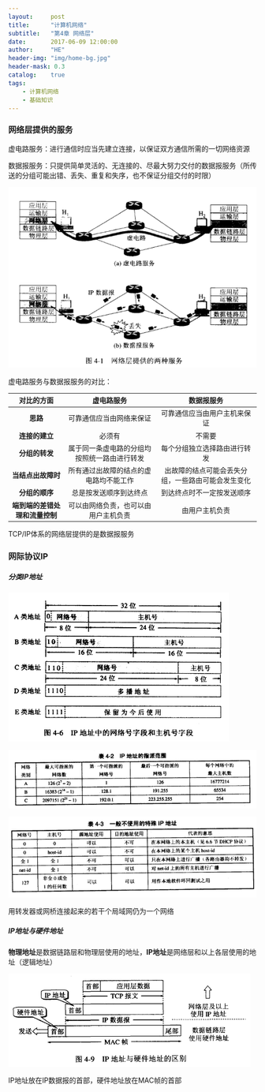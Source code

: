 ```yaml
---
layout:     post
title:      "计算机网络"
subtitle:   "第4章 网络层"
date:       2017-06-09 12:00:00
author:     "HE"
header-img: "img/home-bg.jpg"
header-mask: 0.3
catalog:    true
tags:
    - 计算机网络
    - 基础知识
---
```


### 网络层提供的服务

虚电路服务：进行通信时应当先建立连接，以保证双方通信所需的一切网络资源

数据报服务：只提供简单灵活的、无连接的、尽最大努力交付的数据报服务（所传送的分组可能出错、丢失、重复和失序，也不保证分组交付的时限）

![网络层提供的服务](/img/computer-network/network-layer-serve.png)

虚电路服务与数据报服务的对比：

|对比的方面|虚电路服务|数据报服务|
|:----------:|:----------:|:----------:|
|**思路**|可靠通信应当由网络来保证|可靠通信应当由用户主机来保证|
|**连接的建立**|必须有|不需要|
|**分组的转发**|属于同一条虚电路的分组均按照统一路由进行转发|每个分组独立选择路由进行转发|
|**当结点出故障时**|所有通过出故障的结点的虚电路均不能工作|出故障的结点可能会丢失分组，一些路由可能会发生变化|
|**分组的顺序**|总是按发送顺序到达终点|到达终点时不一定按发送顺序|
|**端到端的差错处理和流量控制**|可以由网络负责，也可以由用户主机负责|由用户主机负责|

TCP/IP体系的网络层提供的是数据报服务

### 网际协议IP

##### 分类IP地址

![分类的IP地址](/img/computer-network/IP-address.png)

![IP地址的范围](/img/computer-network/IP-address-range.png)

![特殊IP地址](/img/computer-network/IP-address-special.png)

用转发器或网桥连接起来的若干个局域网仍为一个网络

##### IP地址与硬件地址

**物理地址**是数据链路层和物理层使用的地址，**IP地址**是网络层和以上各层使用的地址（逻辑地址）

![IP地址与硬件地址的区别](/img/computer-network/IP-hardware-address.png)

IP地址放在IP数据报的首部，硬件地址放在MAC帧的首部